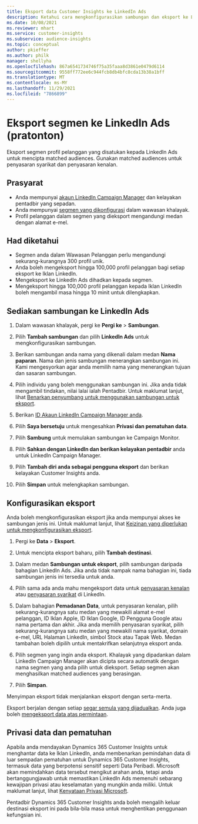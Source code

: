 ```yaml
---
title: Eksport data Customer Insights ke LinkedIn Ads
description: Ketahui cara mengkonfigurasikan sambungan dan eksport ke LinkedIn Ads.
ms.date: 10/08/2021
ms.reviewer: mhart
ms.service: customer-insights
ms.subservice: audience-insights
ms.topic: conceptual
author: pkieffer
ms.author: philk
manager: shellyha
ms.openlocfilehash: 867a6541734746f75a35faaa8d3861e0479d6114
ms.sourcegitcommit: 9558ff772ee6c944fcb8db4bfc8cda13b38a1bff
ms.translationtype: MT
ms.contentlocale: ms-MY
ms.lasthandoff: 11/29/2021
ms.locfileid: "7866899"
---
```

# <a name="export-segments-to-linkedin-ads-preview"></a>Eksport segmen ke LinkedIn Ads (pratonton)

Eksport segmen profil pelanggan yang disatukan kepada LinkedIn Ads untuk mencipta matched audiences. Gunakan matched audiences untuk penyasaran syarikat dan penyasaran kenalan.

## <a name="prerequisites"></a>Prasyarat

-   Anda mempunyai [akaun LinkedIn Campaign Manager](https://business.linkedin.com/marketing-solutions/ads) dan kelayakan pentadbir yang sepadan.
-   Anda mempunyai [segmen yang dikonfigurasi](segments.md) dalam wawasan khalayak.
-   Profil pelanggan dalam segmen yang dieksport mengandungi medan dengan alamat e-mel.

## <a name="known-limitations"></a>Had diketahui

- Segmen anda dalam Wawasan Pelanggan perlu mengandungi sekurang-kurangnya 300 profil unik. 
- Anda boleh mengeksport hingga 100,000 profil pelanggan bagi setiap eksport ke Iklan LinkedIn.
- Mengeksport ke LinkedIn Ads dihadkan kepada segmen.
- Mengeksport hingga 100,000 profil pelanggan kepada Iklan LinkedIn boleh mengambil masa hingga 10 minit untuk dilengkapkan. 

## <a name="set-up-the-connection-to-linkedin-ads"></a>Sediakan sambungan ke LinkedIn Ads

1. Dalam wawasan khalayak, pergi ke **Pergi ke** > **Sambungan**.

1. Pilih **Tambah sambungan** dan pilih **LinkedIn Ads** untuk mengkonfigurasikan sambungan.

1. Berikan sambungan anda nama yang dikenali dalam medan **Nama paparan**. Nama dan jenis sambungan menerangkan sambungan ini. Kami mengesyorkan agar anda memilih nama yang menerangkan tujuan dan sasaran sambungan.

1. Pilih individu yang boleh menggunakan sambungan ini. Jika anda tidak mengambil tindakan, nilai lalai ialah Pentadbir. Untuk maklumat lanjut, lihat [Benarkan penyumbang untuk menggunakan sambungan untuk eksport](connections.md#allow-contributors-to-use-a-connection-for-exports).

1. Berikan [ID Akaun LinkedIn Campaign Manager anda](https://www.linkedin.com/help/lms/answer/a424270).

1. Pilih **Saya bersetuju** untuk mengesahkan **Privasi dan pematuhan data**.

1. Pilih **Sambung** untuk memulakan sambungan ke Campaign Monitor.

1. Pilih **Sahkan dengan LinkedIn dan berikan kelayakan pentadbir** anda untuk LinkedIn Campaign Manager.

1. Pilih **Tambah diri anda sebagai pengguna eksport** dan berikan kelayakan Customer Insights anda.

1. Pilih **Simpan** untuk melengkapkan sambungan.

## <a name="configure-an-export"></a>Konfigurasikan eksport

Anda boleh mengkonfigurasikan eksport jika anda mempunyai akses ke sambungan jenis ini. Untuk maklumat lanjut, lihat [Keizinan yang diperlukan untuk mengkonfigurasikan eksport](export-destinations.md#set-up-a-new-export).

1. Pergi ke **Data** > **Eksport**.

1. Untuk mencipta eksport baharu, pilih **Tambah destinasi**.

1. Dalam medan **Sambungan untuk eksport**, pilih sambungan daripada bahagian LinkedIn Ads. Jika anda tidak nampak nama bahagian ini, tiada sambungan jenis ini tersedia untuk anda.

1. Pilih sama ada anda mahu mengeksport data untuk [penyasaran kenalan](https://business.linkedin.com/marketing-solutions/ad-targeting/contact-targeting) atau [penyasaran syarikat](https://business.linkedin.com/marketing-solutions/ad-targeting/account-targeting) di LinkedIn. 

1. Dalam bahagian **Pemadanan Data**, untuk penyasaran kenalan, pilih sekurang-kurangnya satu medan yang mewakili alamat e-mel pelanggan, ID Iklan Apple, ID Iklan Google, ID Pengguna Google atau nama pertama dan akhir. Jika anda memilih penyasaran syarikat, pilih sekurang-kurangnya satu medan yang mewakili nama syarikat, domain e-mel, URL Halaman LinkedIn, simbol Stock atau Tapak Web. Medan tambahan boleh dipilih untuk mentakrifkan selanjutnya eksport anda. 

1. Pilih segmen yang ingin anda eksport. Khalayak yang dipadankan dalam LinkedIn Campaign Manager akan dicipta secara automatik dengan nama segmen yang anda pilih untuk dieksport. Setiap segmen akan menghasilkan matched audiences yang berasingan. 

1. Pilih **Simpan**.

Menyimpan eksport tidak menjalankan eksport dengan serta-merta.

Eksport berjalan dengan setiap [segar semula yang dijadualkan](system.md#schedule-tab). Anda juga boleh [mengeksport data atas permintaan](export-destinations.md#run-exports-on-demand). 


## <a name="data-privacy-and-compliance"></a>Privasi data dan pematuhan

Apabila anda mendayakan Dynamics 365 Customer Insights untuk menghantar data ke Iklan LinkedIn, anda membenarkan pemindahan data di luar sempadan pematuhan untuk Dynamics 365 Customer Insights, termasuk data yang berpotensi sensitif seperti Data Peribadi. Microsoft akan memindahkan data tersebut mengikut arahan anda, tetapi anda bertanggungjawab untuk memastikan LinkedIn Ads memenuhi sebarang kewajipan privasi atau keselamatan yang mungkin anda miliki. Untuk maklumat lanjut, lihat [Kenyataan Privasi Microsoft](https://go.microsoft.com/fwlink/?linkid=396732).

Pentadbir Dynamics 365 Customer Insights anda boleh mengalih keluar destinasi eksport ini pada bila-bila masa untuk menghentikan penggunaan kefungsian ini.
